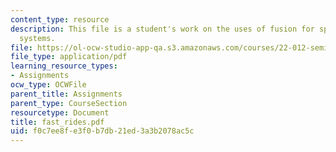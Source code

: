 ```yaml
---
content_type: resource
description: This file is a student's work on the uses of fusion for space propulsion
  systems.
file: https://ol-ocw-studio-app-qa.s3.amazonaws.com/courses/22-012-seminar-fusion-and-plasma-physics-spring-2006/f0c7ee8fe3f0b7db21ed3a3b2078ac5c_fast_rides.pdf
file_type: application/pdf
learning_resource_types:
- Assignments
ocw_type: OCWFile
parent_title: Assignments
parent_type: CourseSection
resourcetype: Document
title: fast_rides.pdf
uid: f0c7ee8f-e3f0-b7db-21ed-3a3b2078ac5c
---
```

